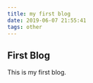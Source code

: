 ```yaml
---
title: my first blog
date: 2019-06-07 21:55:41
tags: other
---
```


## First Blog

This is my first blog. 
<!-- more -->




